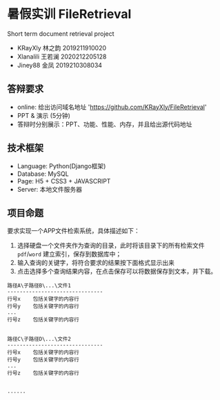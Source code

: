 # 暑假实训 FileRetrieval
Short term document retrieval project
- KRayXly 林之韵 2019211910020
- Xlanalili 王若澜 2020212205128
- Jiney88 金凤 2019210308034

## 答辩要求

- online: 给出访问域名地址 'https://github.com/KRayXly/FileRetrieval'
- PPT & 演示 (5分钟)
- 答辩时分别展示：PPT、功能、性能、内存，并且给出源代码地址


## 技术框架
- Language: Python(Django框架)
- Database: MySQL
- Page: H5 + CSS3 + JAVASCRIPT
- Server: 本地文件服务器

## 项目命题

要求实现一个APP文件检索系统，具体描述如下：

1. 选择硬盘一个文件夹作为查询的目录，此时将该目录下的所有检索文件 `pdf`/`word` 建立索引，保存到数据库中；
2. 输入查询的关键字，将符合要求的结果按下面格式显示出来
3. 点击选择多个查询结果内容，在点击保存可以将数据保存到文本，并下载。

```
路径A\子路径B\...\文件1      
-------------------------------
行号x    包括关键字的内容行   
行号y    包括关键字的内容行
...
行号z    包括关键字的内容行


路径C\子路径D\...\文件2     
-------------------------------
行号x    包括关键字的内容行   
行号y    包括关键字的内容行
...
行号z    包括关键字的内容行


......